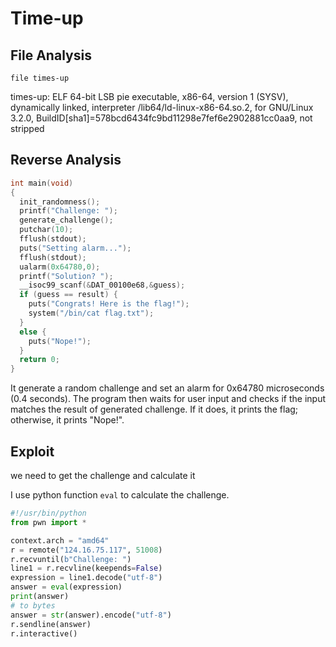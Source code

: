 # Time-up

## File Analysis

```shell
file times-up
```

times-up: ELF 64-bit LSB pie executable, x86-64, version 1 (SYSV), dynamically linked, interpreter /lib64/ld-linux-x86-64.so.2, for GNU/Linux 3.2.0, BuildID[sha1]=578bcd6434fc9bd11298e7fef6e2902881cc0aa9, not stripped

## Reverse Analysis

```c
int main(void)
{
  init_randomness();
  printf("Challenge: ");
  generate_challenge();
  putchar(10);
  fflush(stdout);
  puts("Setting alarm...");
  fflush(stdout);
  ualarm(0x64780,0);
  printf("Solution? ");
  __isoc99_scanf(&DAT_00100e68,&guess);
  if (guess == result) {
    puts("Congrats! Here is the flag!");
    system("/bin/cat flag.txt");
  }
  else {
    puts("Nope!");
  }
  return 0;
}
```

It generate a random challenge and set an alarm for 0x64780 microseconds (0.4 seconds). The program then waits for user input and checks if the input matches the result of generated challenge. If it does, it prints the flag; otherwise, it prints "Nope!".

## Exploit

we need to get the challenge and calculate it

I use python function `eval` to calculate the challenge.

```python
#!/usr/bin/python
from pwn import *

context.arch = "amd64"
r = remote("124.16.75.117", 51008)
r.recvuntil(b"Challenge: ")
line1 = r.recvline(keepends=False)
expression = line1.decode("utf-8")
answer = eval(expression)
print(answer)
# to bytes
answer = str(answer).encode("utf-8")
r.sendline(answer)
r.interactive()
```



